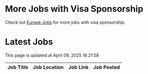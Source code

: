 # More Jobs with Visa Sponsorship

Check out [Europe Jobs](https://github.com/sureshparimi/europejobs#latest-jobs) for more jobs with visa sponsorship.

# Latest Jobs

This page is updated at April 09, 2025 18:21:58

| Job Title | Job Location | Job Link | Job Posted |
| --- | --- | --- | --- |
